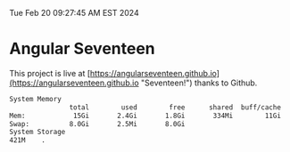 Tue Feb 20 09:27:45 AM EST 2024

# Angular Seventeen


This project is live at [https://angularseventeen.github.io](https://angularseventeen.github.io "Seventeen!") thanks to Github.

```bash
System Memory
               total        used        free      shared  buff/cache   available
Mem:            15Gi       2.4Gi       1.8Gi       334Mi        11Gi        12Gi
Swap:          8.0Gi       2.5Mi       8.0Gi
System Storage
421M	.
```
```bash
